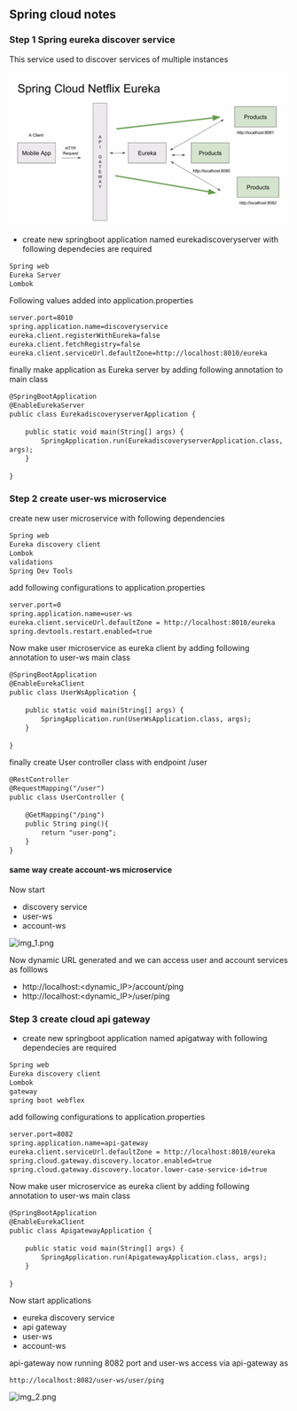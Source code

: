 ## Spring cloud notes

### Step 1 Spring eureka discover service

This service used to discover services of multiple instances

![img.png](img.png)

* create new springboot application named eurekadiscoveryserver with following dependecies are required

``````````````````````````````
Spring web 
Eureka Server  
Lombok 
``````````````````````````````

Following values added into application.properties

``````````````````````````
server.port=8010
spring.application.name=discoveryservice
eureka.client.registerWithEureka=false
eureka.client.fetchRegistry=false
eureka.client.serviceUrl.defaultZone=http://localhost:8010/eureka
``````````````````````````

finally make application as Eureka server by adding following annotation to main class

````````````````````````
@SpringBootApplication
@EnableEurekaServer
public class EurekadiscoveryserverApplication {

	public static void main(String[] args) {
		SpringApplication.run(EurekadiscoveryserverApplication.class, args);
	}

}
````````````````````````
### Step 2 create user-ws microservice 

create new user microservice with following dependencies 

``````````````````````````````
Spring web 
Eureka discovery client   
Lombok 
validations 
Spring Dev Tools 
``````````````````````````````

add following configurations to application.properties 

``````````````````````````
server.port=0
spring.application.name=user-ws
eureka.client.serviceUrl.defaultZone = http://localhost:8010/eureka
spring.devtools.restart.enabled=true
``````````````````````````

Now make user microservice as eureka client by adding following annotation to user-ws main class

````````````````````````````````
@SpringBootApplication
@EnableEurekaClient
public class UserWsApplication {

	public static void main(String[] args) {
		SpringApplication.run(UserWsApplication.class, args);
	}

}

````````````````````````````````

finally create User controller class with endpoint /user
````````````````````````````````
@RestController
@RequestMapping("/user")
public class UserController {

    @GetMapping("/ping")
    public String ping(){
        return "user-pong";
    }
}
``````````````````````````````````

#### same way create account-ws microservice
Now start 
 * discovery service 
 * user-ws
 * account-ws

![img_1.png](img_1.png)

Now dynamic URL generated and we can access user and account services as folllows
  * http://localhost:<dynamic_IP>/account/ping
  * http://localhost:<dynamic_IP>/user/ping

### Step 3 create cloud api gateway 

* create new springboot application named apigatway with following dependecies are required

``````````````````````````````
Spring web 
Eureka discovery client  
Lombok 
gateway
spring boot webflex
``````````````````````````````


add following configurations to application.properties

``````````````````````````
server.port=8082
spring.application.name=api-gateway
eureka.client.serviceUrl.defaultZone = http://localhost:8010/eureka
spring.cloud.gateway.discovery.locator.enabled=true
spring.cloud.gateway.discovery.locator.lower-case-service-id=true
``````````````````````````


Now make user microservice as eureka client by adding following annotation to user-ws main class

``````````````````````````````````
@SpringBootApplication
@EnableEurekaClient
public class ApigatewayApplication {

	public static void main(String[] args) {
		SpringApplication.run(ApigatewayApplication.class, args);
	}

}

``````````````````````````````````
Now start applications
 * eureka discovery service 
 * api gateway 
 * user-ws
 * account-ws

api-gateway now running 8082 port and user-ws access via api-gateway as 
````````````````````````
http://localhost:8082/user-ws/user/ping
``````````````````````````

![img_2.png](img_2.png)































